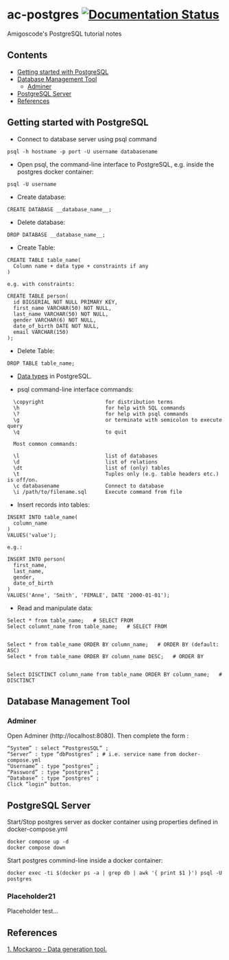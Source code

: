# ac-postgres [![Documentation Status](https://readthedocs.org/projects/ansicolortags/badge/?version=latest)](http://ansicolortags.readthedocs.io/?badge=latest)

Amigoscode's PostgreSQL tutorial notes

## Contents

- [Getting started with PostgreSQL](#Getting-started-with-PostgreSQL)
- [Database Management Tool](#Database-Management-Tool)
  - [Adminer](#Adminer)
- [PostgreSQL Server](#PostgreSQL-Server)
- [References](#References)

## Getting started with PostgreSQL

- Connect to database server using psql command

```
psql -h hostname -p port -U username databasename
```
- Open psql, the command-line interface to PostgreSQL, e.g. inside the postgres docker container:

```
psql -U username
```

- Create database:

```
CREATE DATABASE __database_name__;
```

- Delete database:

```
DROP DATABASE __database_name__;
```
- Create Table:

```
CREATE TABLE table_name(
  Column name + data type + constraints if any
)

e.g. with constraints: 

CREATE TABLE person(
  id BIGSERIAL NOT NULL PRIMARY KEY, 
  first_name VARCHAR(50) NOT NULL,
  last_name VARCHAR(50) NOT NULL,
  gender VARCHAR(6) NOT NULL,
  date_of_birth DATE NOT NULL,
  email VARCHAR(150)
);
```
- Delete Table:
```
DROP TABLE table_name;
```

- [Data types](https://www.postgresql.org/docs/13/datatype.html) in PostgreSQL.

- psql command-line interface commands:
```
  \copyright                    for distribution terms
  \h                            for help with SQL commands
  \?                            for help with psql commands
  \g                            or terminate with semicolon to execute query
  \q                            to quit

  Most common commands: 

  \l                            list of databases
  \d                            list of relations
  \dt                           list of (only) tables
  \t                            Tuples only (e.g. table headers etc.) is off/on.
  \c databasename               Connect to database
  \i /path/to/filename.sql      Execute command from file
```

- Insert records into tables:
```
INSERT INTO table_name(
  column_name
)
VALUES('value');

e.g.: 

INSERT INTO person(
  first_name,
  last_name,
  gender,
  date_of_birth
)
VALUES('Anne', 'Smith', 'FEMALE', DATE '2000-01-01');
```

- Read and manipulate data:
```
Select * from table_name;   # SELECT FROM 
Select columnt_name from table_name;   # SELECT FROM 


Select * from table_name ORDER BY column_name;   # ORDER BY (default: ASC)
Select * from table_name ORDER BY column_name DESC;   # ORDER BY


Select DISCTINCT column_name from table_name ORDER BY column_name;   # DISCTINCT

```

## Database Management Tool

### Adminer

Open Adminer (http://localhost:8080). Then complete the form :
```
“System” : select “PostgresSQL” ;
“Server” : type “dbPostgres” ; # i.e. service name from docker-compose.yml
“Username” : type “postgres” ;
“Password” : type “postgres” ;
“Database” : type “postgres” ;
Click “login” button.
```

## PostgreSQL Server

Start/Stop postgres server as docker container using properties defined in docker-compose.yml
```
docker compose up -d
docker compose down
```

Start postgres commind-line inside a docker container:

```
docker exec -ti $(docker ps -a | grep db | awk '{ print $1 }') psql -U postgres
```

### Placeholder21

Placeholder test...

## References

[1. Mockaroo - Data generation tool.](https://www.mockaroo.com/)